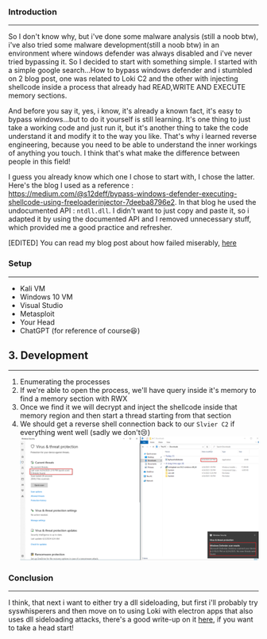 ### Introduction
---

So I don't know why, but i've done some malware analysis (still a noob btw), i've also tried some malware development(still a noob btw) in an environment 
where windows defender was always disabled and i've never tried bypassing it. So I decided to start with something simple.
I started with a simple google search...How to bypass windows defender and i stumbled on 2 blog post, one was related to Loki C2 and the 
other with injecting shellcode inside a process that already had READ,WRITE AND EXECUTE memory sections.

And before you say it, yes, i know, it's already a known fact, it's easy to bypass windows...but to do it yourself is still learning. It's one thing
to just take a working code and just run it, but it's another thing to take the code understand it and modify it to the way you like.
That's why i learned reverse engineering, because you need to be able to understand the inner workings of anything you touch. I think
that's what make the difference between people in this field!

I guess you already know which one I chose to start with, I chose the latter.
Here's the blog I used as a reference : https://medium.com/@s12deff/bypass-windows-defender-executing-shellcode-using-freeloaderinjector-7deeba8796e2.
In that blog he used the undocumented API : `ntdll.dll`. I didn't want to just copy and paste it, so i adapted it by using the documented API
and I removed unnecessary stuff, which provided me a good practice and refresher.

[EDITED] You can read my blog post about how failed miserably, [here](https://8erg.github.io/posts/2025-07-10-injecting-shellcode-via-rwx-protected-memory-regions/)


### Setup
---

- Kali VM
- Windows 10 VM
- Visual Studio
- Metasploit
- Your Head
- ChatGPT (for reference of course😆)


## 3. Development
---

1. Enumerating the processes
2. If we're able to open the process, we'll have query inside it's memory to find a memory section with RWX
3. Once we find it we will decrypt and inject the shellcode inside that memory region and then start a thread starting from that section
4. We should get a reverse shell connection back to our `Slvier C2` if everything went well (sadly we don't😢)
![POC](poc.png)

### Conclusion
---

I think, that next i want to either try a dll sideloading, but first i'll probably try syswhisperers and then move on to using Loki with electron apps that also uses dll sideloading attacks, there's a good write-up on it [here](https://www.ibm.com/think/x-force/bypassing-windows-defender-application-control-loki-c2), if you want to take a head start!

